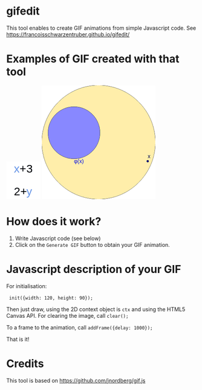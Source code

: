 # gifedit

This tool enables to create GIF animations from simple Javascript code. See https://francoisschwarzentruber.github.io/gifedit/

# Examples of GIF created with that tool

![alt text](unification_animation.gif)
![alt text](kakutani.gif)


# How does it work?

1) Write Javascript code (see below)
2) Click on the `Generate GIF` button to obtain your GIF animation.

# Javascript description of your GIF

For initialisation:

     init({width: 120, height: 90});
     
Then just draw, using the 2D context object is `ctx` and using the HTML5 Canvas API.
For clearing the image, call `clear();`

To a frame to the animation, call `addFrame({delay: 1000});`

That is it!


# Credits

This tool is based on https://github.com/jnordberg/gif.js
